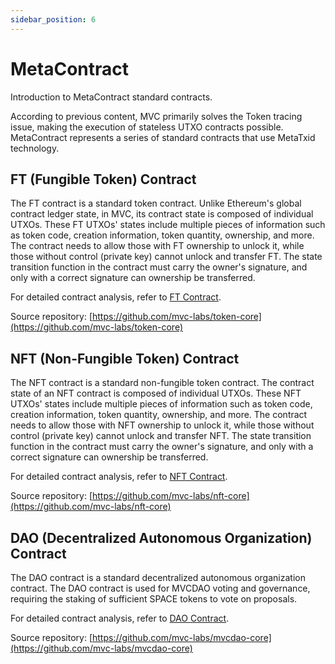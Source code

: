 ```yaml
---
sidebar_position: 6
---
```


# MetaContract

Introduction to MetaContract standard contracts.

According to previous content, MVC primarily solves the Token tracing issue, making the execution of stateless UTXO
contracts possible. MetaContract represents a series of standard contracts that use MetaTxid technology.

## FT (Fungible Token) Contract

The FT contract is a standard token contract. Unlike Ethereum's global contract ledger state, in MVC, its contract state
is composed of individual UTXOs. These FT UTXOs' states include multiple pieces of information such as token code,
creation information, token quantity, ownership, and more. The contract needs to allow those with FT ownership to unlock
it, while those without control (private key) cannot unlock and transfer FT. The state transition function in the
contract must carry the owner's signature, and only with a correct signature can ownership be transferred.

For detailed contract analysis, refer to [FT Contract](../../contract/mvc-standard/ft-token.md).

Source repository: [https://github.com/mvc-labs/token-core](https://github.com/mvc-labs/token-core)

## NFT (Non-Fungible Token) Contract

The NFT contract is a standard non-fungible token contract. The contract state of an NFT contract is composed of
individual UTXOs. These NFT UTXOs' states include multiple pieces of information such as token code, creation
information, token quantity, ownership, and more. The contract needs to allow those with NFT ownership to unlock it,
while those without control (private key) cannot unlock and transfer NFT. The state transition function in the contract
must carry the owner's signature, and only with a correct signature can ownership be transferred.

For detailed contract analysis, refer to [NFT Contract](../../contract/mvc-standard/nft-token.md).

Source repository: [https://github.com/mvc-labs/nft-core](https://github.com/mvc-labs/nft-core)

## DAO (Decentralized Autonomous Organization) Contract

The DAO contract is a standard decentralized autonomous organization contract. The DAO contract is used for MVCDAO
voting and governance, requiring the staking of sufficient SPACE tokens to vote on proposals.

For detailed contract analysis, refer to [DAO Contract](../../contract/mvc-standard/dao.md).

Source repository: [https://github.com/mvc-labs/mvcdao-core](https://github.com/mvc-labs/mvcdao-core)
